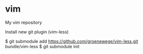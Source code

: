 vim
===

My vim repository 

Install new git plugin (vim-less)

$ git submodule add https://github.com/groenewege/vim-less.git bundle/vim-less
$ git submodule init
